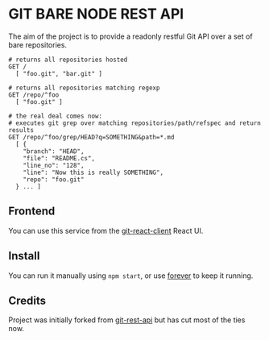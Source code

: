 # GIT BARE NODE REST API

The aim of the project is to provide a readonly restful Git API over a set of bare repositories.

```shell
# returns all repositories hosted
GET /
  [ "foo.git", "bar.git" ]

# returns all repositories matching regexp
GET /repo/^foo
  [ "foo.git" ]
  
# the real deal comes now:
# executes git grep over matching repositories/path/refspec and return results
GET /repo/^foo/grep/HEAD?q=SOMETHING&path=*.md
  [ {
    "branch": "HEAD",
    "file": "README.cs",
    "line_no": "128",
    "line": "Now this is really SOMETHING",
    "repo": "foo.git"
  } ... ]
```

## Frontend

You can use this service from the [git-react-client](https://github.com/Ullink/git-react-client) React UI.

## Install

You can run it manually using `npm start`, or use [forever](https://www.npmjs.com/package/forever) to keep it running.

## Credits

Project was initially forked from [git-rest-api](https://github.com/korya/node-git-rest-api) but has cut most of the ties now.
